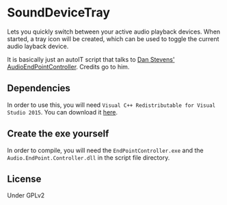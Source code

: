 # SoundDeviceTray
Lets you quickly switch between your active audio playback devices. When started, a tray icon will be created, which can be used to toggle the current audio layback device.

It is basically just an autoIT script that talks to [Dan Stevens' AudioEndPointController](https://github.com/DanStevens/AudioEndPointController). Credits go to him. 


## Dependencies
In order to use this, you will need `Visual C++ Redistributable for Visual Studio 2015`. You can download it [here](https://www.microsoft.com/en-us/download/details.aspx?id=48145).

## Create the exe yourself
In order to compile, you will need the `EndPointController.exe` and the `Audio.EndPoint.Controller.dll` in the script file directory.

## License
Under GPLv2
